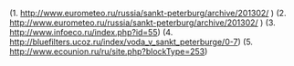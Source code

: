 (1.	http://www.eurometeo.ru/russia/sankt-peterburg/archive/201302/ )
(2.	http://www.eurometeo.ru/russia/sankt-peterburg/archive/201302/ )
(3.	http://www.infoeco.ru/index.php?id=55)
(4.	http://bluefilters.ucoz.ru/index/voda_v_sankt_peterburge/0-7)
(5.	http://www.ecounion.ru/ru/site.php?blockType=253)


 
